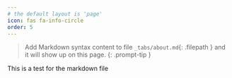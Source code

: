 ```yaml
---
# the default layout is 'page'
icon: fas fa-info-circle
order: 5       
---
```


> Add Markdown syntax content to file `_tabs/about.md`{: .filepath } and it will show up on this page.
{: .prompt-tip }

This is a test for the markdown file
